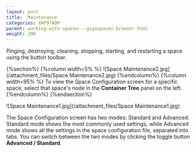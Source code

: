 ```yaml
---
layout: post
title:  Maintenance
categories: XAP97ADM
parent: working-with-spaces---gigaspaces-browser.html
weight: 200
---
```


Pinging, destroying, cleaning, stopping, starting, and restarting a space using the button toolbar.


{%section%}
{%column width=5% %}
![Space Maintenance2.jpg](/attachment_files/Space Maintenance2.jpg)
{%endcolumn%}
{%column width=95% %}
To view the Space Configuration screen for a specific space, select that space's node in the **Container Tree** panel on the left.
{%endcolumn%}
{%endsection%}

![Space Maintenance1.jpg](/attachment_files/Space Maintenance1.jpg)

The Space Configuration screen has two modes: Standard and Advanced. Standard mode shows the most commonly used settings, while Advanced mode shows all the settings in the space configuration file, separated into tabs. You can switch between the two modes by clicking the toggle button **Advanced / Standard**.
